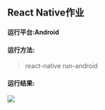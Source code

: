 ## React Native作业

#### 运行平台:Android

#### 运行方法:
> react-native run-android

#### 运行结果:

![](https://github.com/horizon-z40/RN-homework/zsl.jpg)
